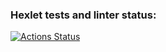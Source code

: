 ### Hexlet tests and linter status:
[![Actions Status](https://github.com/marselgabdulov/rails-project-lvl1/workflows/hexlet-check/badge.svg)](https://github.com/marselgabdulov/rails-project-lvl1/actions)